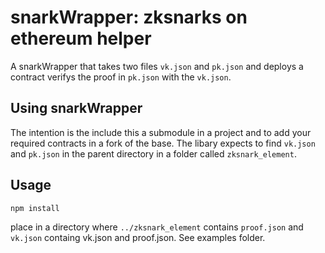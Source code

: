 # snarkWrapper: zksnarks on ethereum helper

A snarkWrapper that takes two files `vk.json` and `pk.json` and deploys a contract verifys the proof in `pk.json` 
with the `vk.json`.

## Using snarkWrapper 

The intention is the include this a submodule in a project and to add your required contracts in a fork of the base. 
The libary expects to find `vk.json` and `pk.json` in the parent directory in a folder called `zksnark_element`.

## Usage 
`npm install`

place in a directory where `../zksnark_element` contains `proof.json` and `vk.json` containg vk.json and proof.json. 
See examples folder.

